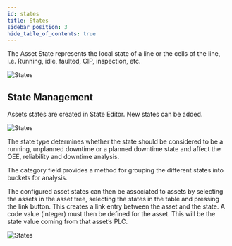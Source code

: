 ```yaml
---
id: states
title: States
sidebar_position: 3
hide_table_of_contents: true
---
```

The Asset State represents the local state of a line or the cells of the line, i.e. Running, idle, faulted, CIP, inspection, etc.

![States](/img/StateOverview.png)


## State Management
Assets states are created in State Editor. New states can be added. 

![States](/img/StateEditor.png)



The state type determines whether the state should be considered to be a running, unplanned downtime or a planned downtime state and affect the OEE, reliability and downtime analysis.  

The category field provides a method for grouping the different states into buckets for analysis.

The configured asset states can then be associated to assets by selecting the assets in the asset tree, selecting the states in the table and pressing the link button.
This creates a link entry between the asset and the state. A code value (integer) must then be defined for the asset. This will be the state value coming from that asset’s PLC.

![States](/img/StateLinkAssets.png)
